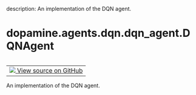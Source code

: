 description: An implementation of the DQN agent.

<div itemscope itemtype="http://developers.google.com/ReferenceObject">
<meta itemprop="name" content="dopamine.agents.dqn.dqn_agent.DQNAgent" />
<meta itemprop="path" content="Stable" />
</div>

# dopamine.agents.dqn.dqn_agent.DQNAgent

<!-- Insert buttons and diff -->

<table class="tfo-notebook-buttons tfo-api nocontent" align="left">
<td>
  <a target="_blank" href="https://github.com/google/dopamine/tree/master/dopamine/agents/dqn/dqn_agent.py">
    <img src="https://www.tensorflow.org/images/GitHub-Mark-32px.png" />
    View source on GitHub
  </a>
</td>
</table>

An implementation of the DQN agent.

<!-- Placeholder for "Used in" -->
